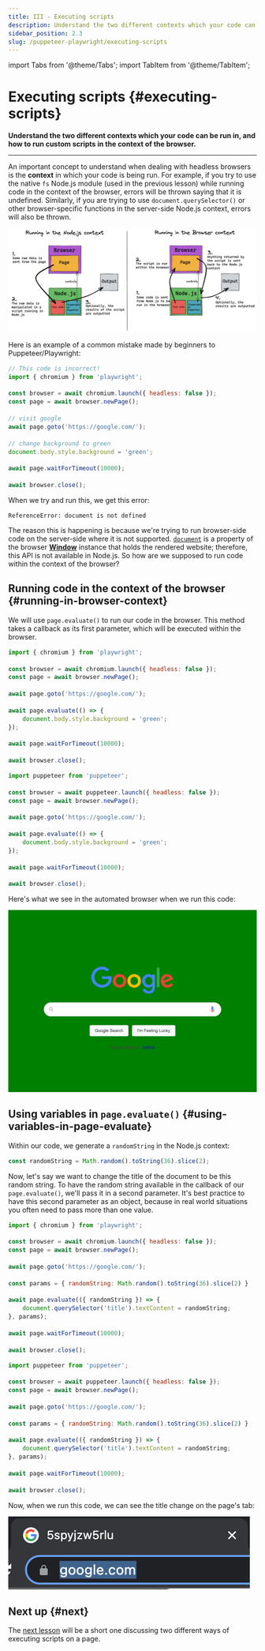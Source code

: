 ```yaml
---
title: III - Executing scripts
description: Understand the two different contexts which your code can be run in, and how to run custom scripts in the context of the browser.
sidebar_position: 2.3
slug: /puppeteer-playwright/executing-scripts
---
```


import Tabs from '@theme/Tabs';
import TabItem from '@theme/TabItem';

# Executing scripts {#executing-scripts}

**Understand the two different contexts which your code can be run in, and how to run custom scripts in the context of the browser.**

---

An important concept to understand when dealing with headless browsers is the **context** in which your code is being run. For example, if you try to use the native `fs` Node.js module (used in the previous lesson) while running code in the context of the browser, errors will be thrown saying that it is undefined. Similarly, if you are trying to use `document.querySelector()` or other browser-specific functions in the server-side Node.js context, errors will also be thrown.

![Diagram explaining the two different contexts your code can be run in](../images/context-diagram.jpg)

Here is an example of a common mistake made by beginners to Puppeteer/Playwright:

```js
// This code is incorrect!
import { chromium } from 'playwright';

const browser = await chromium.launch({ headless: false });
const page = await browser.newPage();

// visit google
await page.goto('https://google.com/');

// change background to green
document.body.style.background = 'green';

await page.waitForTimeout(10000);

await browser.close();
```

When we try and run this, we get this error:

```text
ReferenceError: document is not defined
```

The reason this is happening is because we're trying to run browser-side code on the server-side where it is not supported. [`document`](https://developer.mozilla.org/en-US/docs/Web/API/Document) is a property of the browser [**Window**](https://developer.mozilla.org/en-US/docs/Web/API/Window) instance that holds the rendered website; therefore, this API is not available in Node.js. So how are we supposed to run code within the context of the browser?

## Running code in the context of the browser {#running-in-browser-context}

We will use `page.evaluate()` to run our code in the browser. This method takes a callback as its first parameter, which will be executed within the browser.

<Tabs groupId="main">
<TabItem value="Playwright" label="Playwright">

```javascript
import { chromium } from 'playwright';

const browser = await chromium.launch({ headless: false });
const page = await browser.newPage();

await page.goto('https://google.com/');

await page.evaluate(() => {
    document.body.style.background = 'green';
});

await page.waitForTimeout(10000);

await browser.close();
```

</TabItem>
<TabItem value="Puppeteer" label="Puppeteer">

```javascript
import puppeteer from 'puppeteer';

const browser = await puppeteer.launch({ headless: false });
const page = await browser.newPage();

await page.goto('https://google.com/');

await page.evaluate(() => {
    document.body.style.background = 'green';
});

await page.waitForTimeout(10000);

await browser.close();
```

</TabItem>
</Tabs>

Here's what we see in the automated browser when we run this code:

![Google with the background color changed to green](../images/green-google.png)

## Using variables in `page.evaluate()` {#using-variables-in-page-evaluate}

Within our code, we generate a `randomString` in the Node.js context:

```js
const randomString = Math.random().toString(36).slice(2);
```

Now, let's say we want to change the title of the document to be this random string. To have the random string available in the callback of our `page.evaluate()`, we'll pass it in a second parameter. It's best practice to have this second parameter as an object, because in real world situations you often need to pass more than one value.

<Tabs groupId="main">
<TabItem value="Playwright" label="Playwright">

```javascript
import { chromium } from 'playwright';

const browser = await chromium.launch({ headless: false });
const page = await browser.newPage();

await page.goto('https://google.com/');

const params = { randomString: Math.random().toString(36).slice(2) }

await page.evaluate(({ randomString }) => {
    document.querySelector('title').textContent = randomString;
}, params);

await page.waitForTimeout(10000);

await browser.close();
```

</TabItem>
<TabItem value="Puppeteer" label="Puppeteer">

```javascript
import puppeteer from 'puppeteer';

const browser = await puppeteer.launch({ headless: false });
const page = await browser.newPage();

await page.goto('https://google.com/');

const params = { randomString: Math.random().toString(36).slice(2) }

await page.evaluate(({ randomString }) => {
    document.querySelector('title').textContent = randomString;
}, params);

await page.waitForTimeout(10000);

await browser.close();
```

</TabItem>
</Tabs>

Now, when we run this code, we can see the title change on the page's tab:

![Google with the background color changed to green](../images/title-changed.png)

## Next up {#next}

The [next lesson](./injecting_code.md) will be a short one discussing two different ways of executing scripts on a page.
